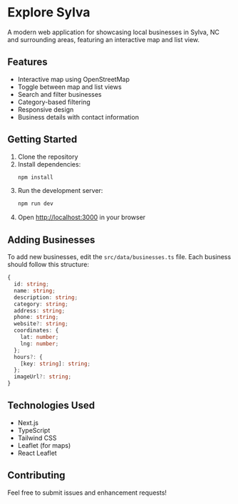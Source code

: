 # Explore Sylva

A modern web application for showcasing local businesses in Sylva, NC and surrounding areas, featuring an interactive map and list view.

## Features

- Interactive map using OpenStreetMap
- Toggle between map and list views
- Search and filter businesses
- Category-based filtering
- Responsive design
- Business details with contact information

## Getting Started

1. Clone the repository
2. Install dependencies:
   ```bash
   npm install
   ```
3. Run the development server:
   ```bash
   npm run dev
   ```
4. Open [http://localhost:3000](http://localhost:3000) in your browser

## Adding Businesses

To add new businesses, edit the `src/data/businesses.ts` file. Each business should follow this structure:

```typescript
{
  id: string;
  name: string;
  description: string;
  category: string;
  address: string;
  phone: string;
  website?: string;
  coordinates: {
    lat: number;
    lng: number;
  };
  hours?: {
    [key: string]: string;
  };
  imageUrl?: string;
}
```

## Technologies Used

- Next.js
- TypeScript
- Tailwind CSS
- Leaflet (for maps)
- React Leaflet

## Contributing

Feel free to submit issues and enhancement requests! 